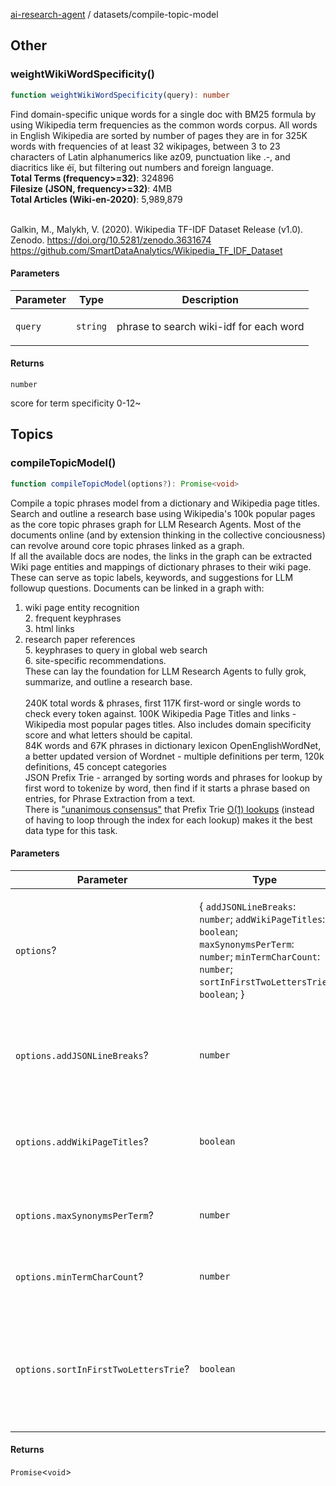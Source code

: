 [ai-research-agent](../index.md) / datasets/compile-topic-model

## Other

### weightWikiWordSpecificity()

```ts
function weightWikiWordSpecificity(query): number
```

Find domain-specific unique words for a single doc with BM25 formula
by using Wikipedia term frequencies as the common words corpus.
All words in English Wikipedia are sorted by number of pages they are in for 
325K words with frequencies of at least 32 wikipages, between 3 to 23 characters 
of Latin alphanumerics like az09, punctuation like .-, and diacritics like éï, 
but filtering out numbers and foreign language. <br />
<b>Total Terms (frequency>=32)</b>: 324896 <br />
<b>Filesize (JSON, frequency>=32)</b>: 4MB  <br />
<b>Total Articles (Wiki-en-2020)</b>: 5,989,879 <br /> <br />

 Galkin, M., Malykh, V. (2020). Wikipedia TF-IDF Dataset Release (v1.0). 
Zenodo. https://doi.org/10.5281/zenodo.3631674 https://github.com/SmartDataAnalytics/Wikipedia_TF_IDF_Dataset

#### Parameters

<table>
<thead>
<tr>
<th>Parameter</th>
<th>Type</th>
<th>Description</th>
</tr>
</thead>
<tbody>
<tr>
<td>

`query`

</td>
<td>

`string`

</td>
<td>

phrase to search wiki-idf for each word

</td>
</tr>
</tbody>
</table>

#### Returns

`number`

score for term specificity 0-12~

## Topics

### compileTopicModel()

```ts
function compileTopicModel(options?): Promise<void>
```

Compile a topic phrases model from a dictionary and Wikipedia page titles. <br />
Search and outline a research base using Wikipedia's 100k popular pages as the core topic 
phrases graph for LLM Research Agents. Most of the documents online (and by extension thinking 
in the collective conciousness) can revolve around core topic phrases linked as a graph.  
If all the available docs are nodes, the links in the graph can be extracted Wiki page entities 
and mappings of dictionary phrases to their wiki page. These can serve as topic labels, keywords, 
and suggestions for LLM followup questions. Documents can be linked in a graph with: <br />
1. wiki page entity recognition <br /> 2. frequent keyphrases <br /> 3. html links <br /> 
4. research paper references <br /> 5. keyphrases to query in global web search <br /> 6. site-specific recommendations. <br />
These can lay the foundation for LLM Research Agents to fully grok, summarize, and outline a research base.   <br /><br />
240K total words & phrases, first 117K first-word or single words to check every token against. 100K Wikipedia Page Titles and links - Wikipedia most popular pages titles. Also includes domain specificity score and what letters should be capital.<br />
84K  words and 67K phrases in dictionary lexicon  OpenEnglishWordNet, a better updated version of Wordnet - multiple definitions per term, 120k definitions, 45 concept categories<br />
JSON Prefix Trie  - arranged by sorting words and phrases for lookup by first word to tokenize by word, then find if it starts a phrase based on entries, for Phrase Extraction from a text. <br /> 
There is <a href="https://johnresig.com/blog/javascript-trie-performance-analysis/">"unanimous consensus"</a> that Prefix Trie <a href="https://github.com/daviddwlee84/LeetCode/blob/master/Notes/DataStructure/Trie_PrefixTree.md">O(1) lookups</a> (instead of having to loop through the index for each lookup) makes it the best data type for this task.

#### Parameters

<table>
<thead>
<tr>
<th>Parameter</th>
<th>Type</th>
<th>Description</th>
</tr>
</thead>
<tbody>
<tr>
<td>

`options`?

</td>
<td>

\{ `addJSONLineBreaks`: `number`; `addWikiPageTitles`: `boolean`; `maxSynonymsPerTerm`: `number`; `minTermCharCount`: `number`; `sortInFirstTwoLettersTrie`: `boolean`; \}

</td>
<td>

</td>
</tr>
<tr>
<td>

`options.addJSONLineBreaks`?

</td>
<td>

`number`

</td>
<td>

include line breaks in JSON output for debugging

</td>
</tr>
<tr>
<td>

`options.addWikiPageTitles`?

</td>
<td>

`boolean`

</td>
<td>

true to add wiki page titles, false for dictionary only

</td>
</tr>
<tr>
<td>

`options.maxSynonymsPerTerm`?

</td>
<td>

`number`

</td>
<td>

max synonyms per term

</td>
</tr>
<tr>
<td>

`options.minTermCharCount`?

</td>
<td>

`number`

</td>
<td>

min length of term to include

</td>
</tr>
<tr>
<td>

`options.sortInFirstTwoLettersTrie`?

</td>
<td>

`boolean`

</td>
<td>

sort the first words by first two letters Trie, needd for autocomplete after 2 letters typed

</td>
</tr>
</tbody>
</table>

#### Returns

`Promise`&lt;`void`&gt;
